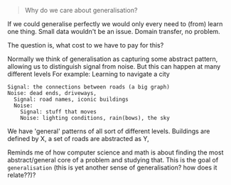 > Why do we care about generalisation?

If we could generalise perfectly we would only every need to (from) learn one thing.
Small data wouldn't be an issue. Domain transfer, no problem.

The question is, what cost to we have to pay for this?


<!-- Generalisation could be interpreted as a hierarchical structure? -->
Normally we think of generalisation as capturing some abstract pattern, allowing us to distinguish signal from noise. But this can happen at many different levels
For example: Learning to navigate a city

```
Signal: the connections between roads (a big graph)
Noise: dead ends, driveways,
  Signal: road names, iconic buildings
  Noise:
    Signal: stuff that moves
    Noise: lighting conditions, rain(bows), the sky
```

We have 'general' patterns of all sort of different levels. Buildings are defined by X, a set of roads are abstracted as Y,

Reminds me of how computer science and math is about finding the most abstract/general core of a problem and studying that. This is the goal of `generalisation` (this is yet another sense of generalisation? how does it relate??)?

<!-- What we really want is a handle into these different levels of generalisation/pattern. SO we can pass them around, use them here and there. -->
